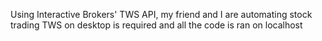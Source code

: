 Using Interactive Brokers' TWS API, my friend and I are automating stock trading
TWS on desktop is required and all the code is ran on localhost

